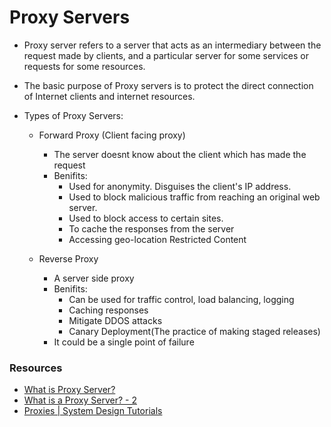 
# Proxy Servers

- Proxy server refers to a server that acts as an intermediary between the request made by clients, and a particular server for some services or requests for some resources.
- The basic purpose of Proxy servers is to protect the direct connection of Internet clients and internet resources. 
 
- Types of Proxy Servers:
    - Forward Proxy (Client facing proxy)
        - The server doesnt know about the client which has made the request
        - Benifits:
            - Used for anonymity. Disguises the client's IP address.
            - Used to block malicious traffic from reaching an original web server.
            - Used to block access to certain sites.
            - To cache the responses from the server
            - Accessing geo-location Restricted Content

    - Reverse Proxy
        - A server side proxy
        - Benifits:
            - Can be used for traffic control, load balancing, logging
            - Caching responses
            - Mitigate DDOS attacks
            - Canary Deployment(The practice of making staged releases)
        - It could be a single point of failure
    
### Resources 

- [What is Proxy Server?](https://www.geeksforgeeks.org/what-is-proxy-server/)
- [What is a Proxy Server? - 2 ](https://www.educative.io/answers/what-is-a-proxy-server)
- [Proxies | System Design Tutorials](https://www.youtube.com/watch?v=Nu-4Q3OoR4E)